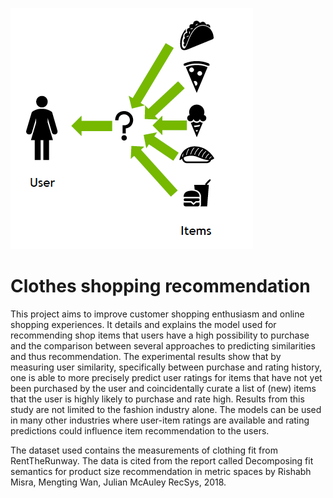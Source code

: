 ![My Image](images/recommendation.png)
# Clothes shopping recommendation
This project aims to improve customer shopping enthusiasm and online shopping experiences. It details and explains the model used for recommending shop items that users have a high possibility to purchase and the comparison between several approaches to predicting similarities and thus recommendation.
The experimental results show that by measuring user similarity, specifically between purchase and rating history, one is able to more precisely predict user ratings for items that have not yet been purchased by the user and coincidentally curate a list of (new) items that the user is highly likely to purchase and rate high.
Results from this study are not limited to the fashion industry alone. The models can be used in many other industries where user-item ratings are available and rating predictions could influence item recommendation to the users.

The dataset used contains the measurements of clothing fit from RentTheRunway. The data is cited from the report called Decomposing fit semantics for product size recommendation in metric spaces by Rishabh Misra, Mengting Wan, Julian McAuley RecSys, 2018.
